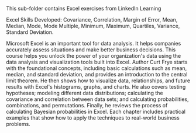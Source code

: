 This sub-folder contains Excel exercises from LinkedIn Learning

Excel Skills Developed: Covariance, Correlation, Margin of Error, Mean, Median, Mode, Mode Multiple, Minimum, Maximum, Quartiles, Variance, Standard Deviation.

Microsoft Excel is an important tool for data analysis. It helps companies accurately assess situations and make better business decisions. This course helps you unlock the power of your organization's data using the data analysis and visualization tools built into Excel. Author Curt Frye starts with the foundational concepts, including basic calculations such as mean, median, and standard deviation, and provides an introduction to the central limit theorem. He then shows how to visualize data, relationships, and future results with Excel's histograms, graphs, and charts. He also covers testing hypotheses; modeling different data distributions; calculating the covariance and correlation between data sets; and calculating probabilities, combinations, and permutations. Finally, he reviews the process of calculating Bayesian probabilities in Excel. Each chapter includes practical examples that show how to apply the techniques to real-world business problems.
